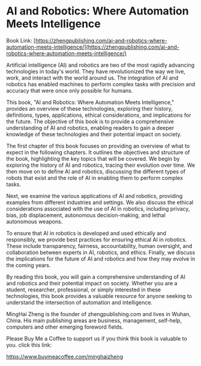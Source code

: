 # AI and Robotics: Where Automation Meets Intelligence

Book Link: [https://zhengpublishing.com/ai-and-robotics-where-automation-meets-intelligence/](https://zhengpublishing.com/ai-and-robotics-where-automation-meets-intelligence/)

Artificial intelligence (AI) and robotics are two of the most rapidly advancing technologies in today's world. They have revolutionized the way we live, work, and interact with the world around us. The integration of AI and robotics has enabled machines to perform complex tasks with precision and accuracy that were once only possible for humans.

This book, "AI and Robotics: Where Automation Meets Intelligence," provides an overview of these technologies, exploring their history, definitions, types, applications, ethical considerations, and implications for the future. The objective of this book is to provide a comprehensive understanding of AI and robotics, enabling readers to gain a deeper knowledge of these technologies and their potential impact on society.

The first chapter of this book focuses on providing an overview of what to expect in the following chapters. It outlines the objectives and structure of the book, highlighting the key topics that will be covered. We begin by exploring the history of AI and robotics, tracing their evolution over time. We then move on to define AI and robotics, discussing the different types of robots that exist and the role of AI in enabling them to perform complex tasks.

Next, we examine the various applications of AI and robotics, providing examples from different industries and settings. We also discuss the ethical considerations associated with the use of AI in robotics, including privacy, bias, job displacement, autonomous decision-making, and lethal autonomous weapons.

To ensure that AI in robotics is developed and used ethically and responsibly, we provide best practices for ensuring ethical AI in robotics. These include transparency, fairness, accountability, human oversight, and collaboration between experts in AI, robotics, and ethics. Finally, we discuss the implications for the future of AI and robotics and how they may evolve in the coming years.

By reading this book, you will gain a comprehensive understanding of AI and robotics and their potential impact on society. Whether you are a student, researcher, professional, or simply interested in these technologies, this book provides a valuable resource for anyone seeking to understand the intersection of automation and intelligence.

MingHai Zheng is the founder of zhengpublishing.com and lives in Wuhan, China. His main publishing areas are business, management, self-help, computers and other emerging foreword fields.

Please Buy Me a Coffee to support us if you think this book is valuable to you. click this link:

https://www.buymeacoffee.com/minghaizheng

